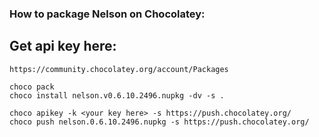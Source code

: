 ### How to package Nelson on Chocolatey:

## Get api key here:

```
https://community.chocolatey.org/account/Packages
```

```
choco pack
choco install nelson.v0.6.10.2496.nupkg -dv -s .

choco apikey -k <your key here> -s https://push.chocolatey.org/
choco push nelson.0.6.10.2496.nupkg -s https://push.chocolatey.org/
```
